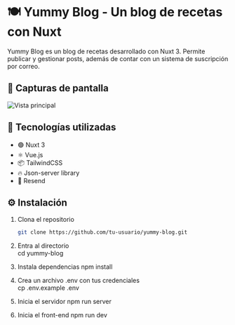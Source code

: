 # 🍽️ Yummy Blog - Un blog de recetas con Nuxt  

Yummy Blog es un blog de recetas desarrollado con Nuxt 3. Permite publicar y gestionar posts, además de contar con un sistema de suscripción por correo.  

## 📸 Capturas de pantalla  
![Vista principal](assets/screenshots/home.png)  

## 🚀 Tecnologías utilizadas  
- 🟢 Nuxt 3  
- ⚛️ Vue.js  
- 📦 TailwindCSS  
- 🔥 Json-server library  
- 📧 Resend  

## ⚙️ Instalación  
1. Clona el repositorio  
   ```sh
   git clone https://github.com/tu-usuario/yummy-blog.git

2. Entra al directorio  
   cd yummy-blog

3. Instala dependencias
   npm install

4. Crea un archivo .env con tus credenciales  
   cp .env.example .env

5. Inicia el servidor
   npm run server

6. Inicia el front-end 
   npm run dev
